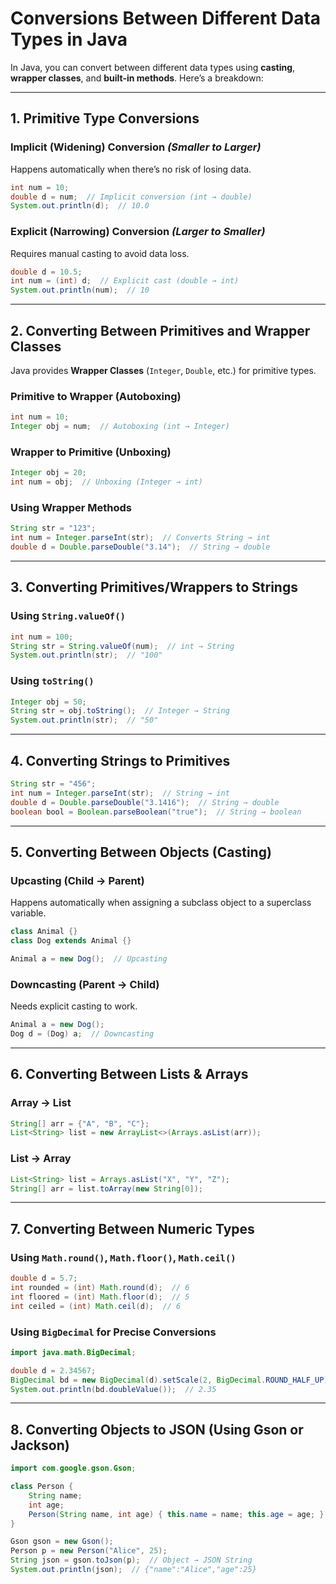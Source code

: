 # Conversions Between Different Data Types in Java

In Java, you can convert between different data types using **casting**, **wrapper classes**, and **built-in methods**. Here’s a breakdown:

---

## **1. Primitive Type Conversions**
### **Implicit (Widening) Conversion** *(Smaller to Larger)*
Happens automatically when there’s no risk of losing data.
```java
int num = 10;
double d = num;  // Implicit conversion (int → double)
System.out.println(d);  // 10.0
```

### **Explicit (Narrowing) Conversion** *(Larger to Smaller)*
Requires manual casting to avoid data loss.
```java
double d = 10.5;
int num = (int) d;  // Explicit cast (double → int)
System.out.println(num);  // 10
```

---

## **2. Converting Between Primitives and Wrapper Classes**
Java provides **Wrapper Classes** (`Integer`, `Double`, etc.) for primitive types.

### **Primitive to Wrapper (Autoboxing)**
```java
int num = 10;
Integer obj = num;  // Autoboxing (int → Integer)
```

### **Wrapper to Primitive (Unboxing)**
```java
Integer obj = 20;
int num = obj;  // Unboxing (Integer → int)
```

### **Using Wrapper Methods**
```java
String str = "123";
int num = Integer.parseInt(str);  // Converts String → int
double d = Double.parseDouble("3.14");  // String → double
```

---

## **3. Converting Primitives/Wrappers to Strings**
### **Using `String.valueOf()`**
```java
int num = 100;
String str = String.valueOf(num);  // int → String
System.out.println(str);  // "100"
```

### **Using `toString()`**
```java
Integer obj = 50;
String str = obj.toString();  // Integer → String
System.out.println(str);  // "50"
```

---

## **4. Converting Strings to Primitives**
```java
String str = "456";
int num = Integer.parseInt(str);  // String → int
double d = Double.parseDouble("3.1416");  // String → double
boolean bool = Boolean.parseBoolean("true");  // String → boolean
```

---

## **5. Converting Between Objects (Casting)**
### **Upcasting (Child → Parent)**
Happens automatically when assigning a subclass object to a superclass variable.
```java
class Animal {}
class Dog extends Animal {}

Animal a = new Dog();  // Upcasting
```

### **Downcasting (Parent → Child)**
Needs explicit casting to work.
```java
Animal a = new Dog();
Dog d = (Dog) a;  // Downcasting
```

---

## **6. Converting Between Lists & Arrays**
### **Array → List**
```java
String[] arr = {"A", "B", "C"};
List<String> list = new ArrayList<>(Arrays.asList(arr));
```

### **List → Array**
```java
List<String> list = Arrays.asList("X", "Y", "Z");
String[] arr = list.toArray(new String[0]);
```

---

## **7. Converting Between Numeric Types**
### **Using `Math.round()`, `Math.floor()`, `Math.ceil()`**
```java
double d = 5.7;
int rounded = (int) Math.round(d);  // 6
int floored = (int) Math.floor(d);  // 5
int ceiled = (int) Math.ceil(d);  // 6
```

### **Using `BigDecimal` for Precise Conversions**
```java
import java.math.BigDecimal;

double d = 2.34567;
BigDecimal bd = new BigDecimal(d).setScale(2, BigDecimal.ROUND_HALF_UP);
System.out.println(bd.doubleValue());  // 2.35
```

---

## **8. Converting Objects to JSON (Using Gson or Jackson)**
```java
import com.google.gson.Gson;

class Person {
    String name;
    int age;
    Person(String name, int age) { this.name = name; this.age = age; }
}

Gson gson = new Gson();
Person p = new Person("Alice", 25);
String json = gson.toJson(p);  // Object → JSON String
System.out.println(json);  // {"name":"Alice","age":25}
```